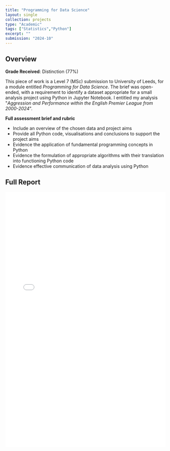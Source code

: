 ```yaml
---
title: "Programming for Data Science"
layout: single
collection: projects
type: "Academic"
tags: ["Statistics","Python"]
excerpt: ""
submission: "2024-10"
---
```


## Overview
**Grade Received**: Distinction (77%)

This piece of work is a Level 7 (MSc) submission to University of Leeds, for a module entitled *Programming for Data Science*. The brief was open-ended, with a requirement to identify a dataset appropriate for a small analysis project using Python in Jupyter Notebook. I entitled my analysis "*Aggression and Performance within the English Premier League from 2000-2024*".

**Full assessment brief and rubric**
- Include an overview of the chosen data and project aims
- Provide all Python code, visualisations and conclusions to support the project aims
- Evidence the application of fundamental programming concepts in Python
- Evidence the formulation of appropriate algorithms with their translation into functioning Python code
- Evidence effective communication of data analysis using Python


## Full Report
<iframe src="{{ '/assets/Programming for Data Science Ass2.pdf' | relative_url }}" width="100%" height="800px" style="border: none;"></iframe>
